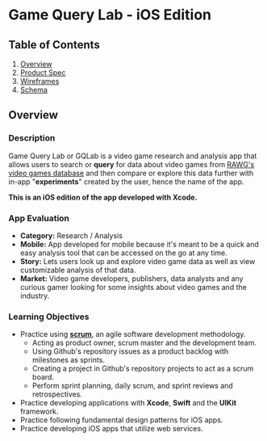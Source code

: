 # Game Query Lab - iOS Edition

## Table of Contents
1. [Overview](#Overview)
1. [Product Spec](#Product-Spec)
1. [Wireframes](#Wireframes)
2. [Schema](#Schema)

## Overview
### Description
Game Query Lab or GQLab is a video game research and analysis app that allows users to search or **query** for data about video games from [RAWG's video games database](https://rawg.io/) and then compare or explore this data further with in-app "**experiments**" created by the user, hence the name of the app.  

**This is an iOS edition of the app developed with Xcode.**

### App Evaluation
- **Category:** Research / Analysis
- **Mobile:** App developed for mobile because it's meant to be a quick and easy analysis tool that can be accessed on the go at any time.
- **Story:** Lets users look up and explore video game data as well as view customizable analysis of that data.
- **Market:** Video game developers, publishers, data analysts and any curious gamer looking for some insights about video games and the industry.

### Learning Objectives
- Practice using [**scrum**](https://www.scrum.org/resources/what-is-scrum), an agile software development methodology.
  - Acting as product owner, scrum master and the development team.
  - Using Github's repository issues as a product backlog with milestones as sprints.
  - Creating a project in Github's repository projects to act as a scrum board.
  - Perform sprint planning, daily scrum, and sprint reviews and retrospectives.
- Practice developing applications with **Xcode**, **Swift** and the **UIKit** framework.
- Practice following fundamental design patterns for iOS apps.
- Practice developing iOS apps that utilize web services.

